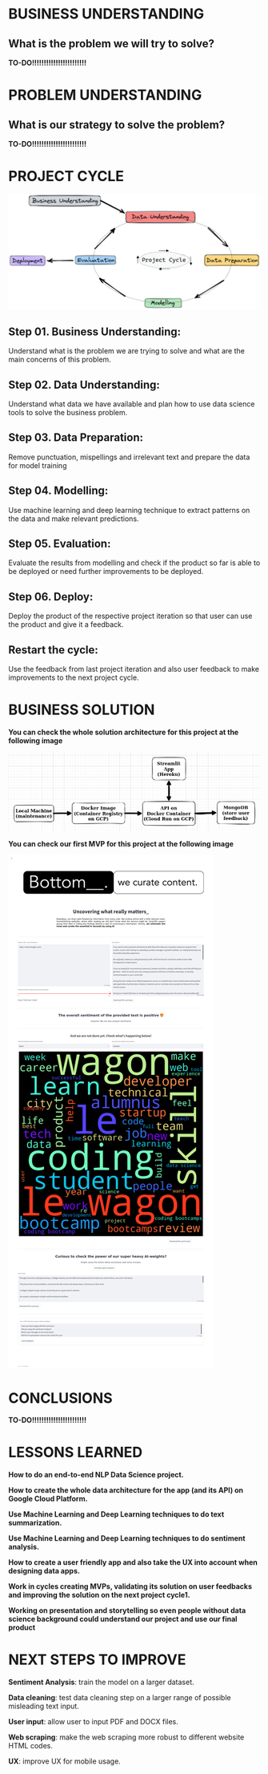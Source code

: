# **BUSINESS UNDERSTANDING**

## **What is the problem we will try to solve?**

**TO-DO!!!!!!!!!!!!!!!!!!!!!!!**

# **PROBLEM UNDERSTANDING**

## **What is our strategy to solve the problem?**

**TO-DO!!!!!!!!!!!!!!!!!!!!!!!**

# **PROJECT CYCLE**

![crisp-ds](img/crisp_dm.png)

## Step 01. Business Understanding:
Understand what is the problem we are trying to solve and what are the main concerns of this problem.

## Step 02. Data Understanding:
Understand what data we have available and plan how to use data science tools to solve the business problem.

## Step 03. Data Preparation:
Remove punctuation, mispellings and irrelevant text and prepare the data for model training


## Step 04. Modelling:
Use machine learning and deep learning technique to extract patterns on the data and make relevant predictions.

## Step 05. Evaluation:
Evaluate the results from modelling and check if the product so far is able to be deployed or need further improvements to be deployed.

## Step 06. Deploy:
Deploy the product of the respective project iteration so that user can use the product and give it a feedback.

## Restart the cycle:
Use the feedback from last project iteration and also user feedback to make improvements to the next project cycle.

# **BUSINESS SOLUTION**

**You can check the whole solution architecture for this project at the following image**

![deployment-architecture](img/deployment_architecture.png)

**You can check our first MVP for this project at the following image**

![app-overview](img/bottomline_project-app_overview.png)

# **CONCLUSIONS**

**TO-DO!!!!!!!!!!!!!!!!!!!!!!!**

# **LESSONS LEARNED**

**How to do an end-to-end NLP Data Science project.**

**How to create the whole data architecture for the app (and its API) on Google Cloud Platform.**

**Use Machine Learning and Deep Learning techniques to do text summarization.**

**Use Machine Learning and Deep Learning techniques to do sentiment analysis.**

**How to create a user friendly app and also take the UX into account when designing data apps.**

**Work in cycles creating MVPs, validating its solution on user feedbacks and improving the solution on the next project cycle1.**

**Working on presentation and storytelling so even people without data science background could understand our project and use our final product**

# **NEXT STEPS TO IMPROVE**

**Sentiment Analysis**: train the model on a larger dataset.

**Data cleaning**: test data cleaning step on a larger range of possible misleading text input.

**User input**: allow user to input PDF and DOCX files.

**Web scraping**: make the web scraping more robust to different website HTML codes.

**UX**: improve UX for mobile usage.
